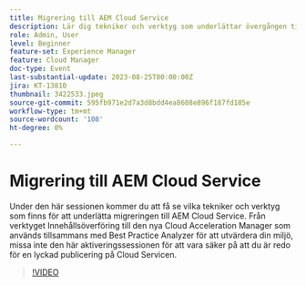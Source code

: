 ```yaml
---
title: Migrering till AEM Cloud Service
description: Lär dig tekniker och verktyg som underlättar övergången till AEM Cloud Service. Från verktyget Innehållsöverföring till den nya Cloud Acceleration Manager som används tillsammans med Best Practice Analyzer för att utvärdera din miljö.
role: Admin, User
level: Beginner
feature-set: Experience Manager
feature: Cloud Manager
doc-type: Event
last-substantial-update: 2023-08-25T00:00:00Z
jira: KT-13810
thumbnail: 3422533.jpeg
source-git-commit: 595fb971e2d7a3d8bdd4ea8608e896f187fd185e
workflow-type: tm+mt
source-wordcount: '108'
ht-degree: 0%

---
```



# Migrering till AEM Cloud Service

Under den här sessionen kommer du att få se vilka tekniker och verktyg som finns för att underlätta migreringen till AEM Cloud Service. Från verktyget Innehållsöverföring till den nya Cloud Acceleration Manager som används tillsammans med Best Practice Analyzer för att utvärdera din miljö, missa inte den här aktiveringssessionen för att vara säker på att du är redo för en lyckad publicering på Cloud Servicen.

>[!VIDEO](https://video.tv.adobe.com/v/3422533/?learn=on)
